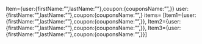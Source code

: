 Item={user:{firstName:””,lastName:””},coupon:{couponsName:””,}}
user:{firstName:””,lastName:””},coupon:{couponsName:””,}
items= [Item1={user:{firstName:””,lastName:””},coupon:{couponsName:””,}},
Item2={user:{firstName:””,lastName:””},coupon:{couponsName:””,}},
Item3={user:{firstName:””,lastName:””},coupon:{couponsName:””,}}]

